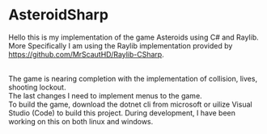 ﻿# AsteroidSharp
Hello this is my implementation of the game Asteroids using C# and Raylib. More Specifically I am using the Raylib implementation provided by https://github.com/MrScautHD/Raylib-CSharp.

</br>
The game is nearing completion with the implementation of collision, lives, shooting lockout.

</br>
The last changes I need to implement menus to the game.

</br>
To build the game, download the dotnet cli from microsoft or uilize Visual Studio (Code) to build this project. During development, I have been working on this on both linux and windows.
